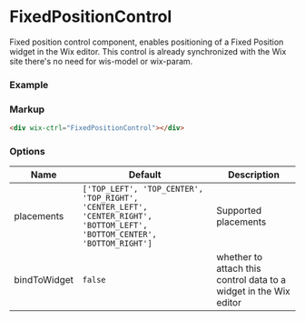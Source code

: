 # FixedPositionControl

Fixed position control component, enables positioning of a Fixed Position widget in the Wix editor. This control is already synchronized with the Wix site there's no need for wis-model or wix-param.

### Example

<div wix-ctrl="FixedPositionControl"></div>

### Markup
```html
<div wix-ctrl="FixedPositionControl"></div>
```

### Options

Name         | Default                                                                                                                     | Description
-------------|-----------------------------------------------------------------------------------------------------------------------------|------------
placements   | `['TOP_LEFT', 'TOP_CENTER', 'TOP_RIGHT', 'CENTER_LEFT', 'CENTER_RIGHT', 'BOTTOM_LEFT', 'BOTTOM_CENTER', 'BOTTOM_RIGHT']`    | Supported placements
bindToWidget | `false`                                                                                                                     | whether to attach this control data to a widget in the Wix editor